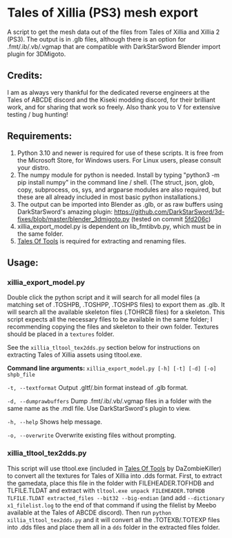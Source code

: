 # Tales of Xillia (PS3) mesh export
A script to get the mesh data out of the files from Tales of Xillia and Xillia 2 (PS3).  The output is in .glb files, although there is an option for .fmt/.ib/.vb/.vgmap that are compatible with DarkStarSword Blender import plugin for 3DMigoto.

## Credits:
I am as always very thankful for the dedicated reverse engineers at the Tales of ABCDE discord and the Kiseki modding discord, for their brilliant work, and for sharing that work so freely.  Also thank you to V for extensive testing / bug hunting!

## Requirements:
1. Python 3.10 and newer is required for use of these scripts.  It is free from the Microsoft Store, for Windows users.  For Linux users, please consult your distro.
2. The numpy module for python is needed.  Install by typing "python3 -m pip install numpy" in the command line / shell.  (The struct, json, glob, copy, subprocess, os, sys, and argparse modules are also required, but these are all already included in most basic python installations.)
3. The output can be imported into Blender as .glb, or as raw buffers using DarkStarSword's amazing plugin: https://github.com/DarkStarSword/3d-fixes/blob/master/blender_3dmigoto.py (tested on commit [5fd206c](https://raw.githubusercontent.com/DarkStarSword/3d-fixes/5fd206c52fb8c510727d1d3e4caeb95dac807fb2/blender_3dmigoto.py))
4. xillia_export_model.py is dependent on lib_fmtibvb.py, which must be in the same folder.
5. [Tales Of Tools](https://github.com/DaZombieKiller/TalesOfTools) is required for extracting and renaming files.

## Usage:
### xillia_export_model.py
Double click the python script and it will search for all model files (a matching set of .TOSHPB, .TOSHPP, .TOSHPS files) to export them as .glb.  It will search all the available skeleton files (.TOHRCB files) for a skeleton.  This script expects all the necessary files to be available in the same folder; I recommending copying the files and skeleton to their own folder.  Textures should be placed in a `textures` folder.

See the `xillia_tltool_tex2dds.py` section below for instructions on extracting Tales of Xillia assets using tltool.exe.

**Command line arguments:**
`xillia_export_model.py [-h] [-t] [-d] [-o] shpb_file`

`-t, --textformat`
Output .gltf/.bin format instead of .glb format.

`-d, --dumprawbuffers`
Dump .fmt/.ib/.vb/.vgmap files in a folder with the same name as the .mdl file.  Use DarkStarSword's plugin to view.

`-h, --help`
Shows help message.

`-o, --overwrite`
Overwrite existing files without prompting.

### xillia_tltool_tex2dds.py
This script will use tltool.exe (included in [Tales Of Tools](https://github.com/DaZombieKiller/TalesOfTools) by DaZombieKiller) to convert all the textures for Tales of Xillia into .dds format.  First, to extract the gamedata, place this file in the folder with FILEHEADER.TOFHDB and TLFILE.TLDAT and extract with `tltool.exe unpack FILEHEADER.TOFHDB TLFILE.TLDAT extracted_files --bit32 --big-endian` (and add `--dictionary x1_filelist.log` to the end of that command if using the filelist by Meebo available at the Tales of ABCDE discord).  Then run `python xillia_tltool_tex2dds.py` and it will convert all the .TOTEXB/.TOTEXP files into .dds files and place them all in a `dds` folder in the extracted files folder.